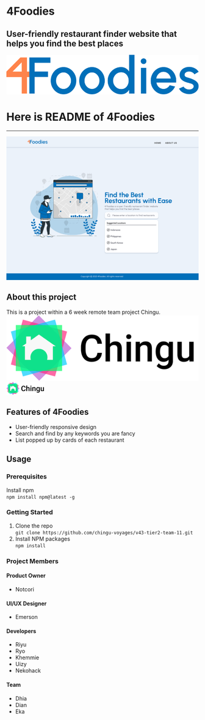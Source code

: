 # 4Foodies

## User-friendly restaurant finder website that helps you find the best places

[![4foodies.svg](/public/4foodies.svg)](https://4foodies.netlify.app/)

# Here is README of 4Foodies

---

![Home-page-v3.svg](/public/Home-page-v3.svg)

## About this project

This is a project within a 6 week remote team project Chingu.  
[![chingu-logo.png](/public/chingu-logo.png)](https://www.chingu.io/)
<img src="/public/chingu-logo.png" width="20%">

## Features of 4Foodies

- User-friendly responsive design
- Search and find by any keywords you are fancy
- List popped up by cards of each restaurant

## Usage

### Prerequisites

Install npm  
`npm install npm@latest -g`

### Getting Started

1. Clone the repo  
   `git clone https://github.com/chingu-voyages/v43-tier2-team-11.git`
2. Install NPM packages  
   `npm install`

### Project Members

#### Product Owner

- Notcori

#### UI/UX Designer

- Emerson

#### Developers

- Riyu
- Ryo
- Khemmie
- Uizy
- Nekohack

#### Team

- Dhia
- Dian
- Eka

